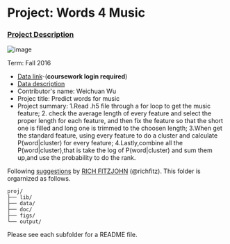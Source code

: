 # Project: Words 4 Music

### [Project Description](doc/project4_desc.md)

![image](http://cdn.newsapi.com.au/image/v1/f7131c018870330120dbe4b73bb7695c?width=650)

Term: Fall 2016

+ [Data link](https://courseworks2.columbia.edu/courses/11849/files/folder/Project_Files?preview=763391)-(**coursework login required**)
+ [Data description](doc/readme.html)
+ Contributor's name: Weichuan Wu
+ Projec title: Predict words for music 
+ Project summary: 1.Read .h5 file through a for loop to get the music feature; 2. check the average length of every feature and select the proper length for each feature, and then fix the feature so that the short one is filled and long one is trimmed to the choosen length; 3.When get the standard feature, using every feature to do a cluster and calculate P(word|cluster) for every feature; 4.Lastly,combine all the P(word|cluster),that is take the log of P(word|cluster) and sum them up,and use the probability to do the rank.
	
Following [suggestions](http://nicercode.github.io/blog/2013-04-05-projects/) by [RICH FITZJOHN](http://nicercode.github.io/about/#Team) (@richfitz). This folder is orgarnized as follows.

```
proj/
├── lib/
├── data/
├── doc/
├── figs/
└── output/
```

Please see each subfolder for a README file.
